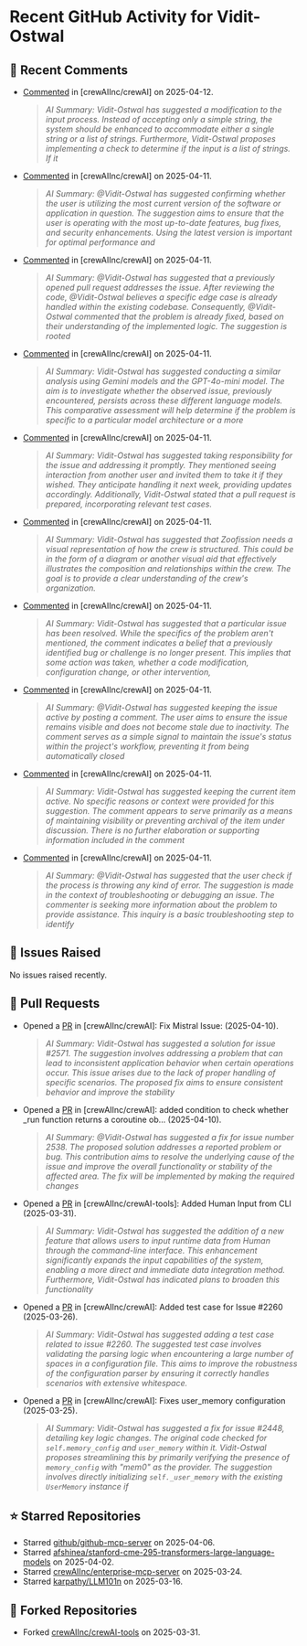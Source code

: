 # Recent GitHub Activity for Vidit-Ostwal

## 💬 Recent Comments
- [Commented](https://github.com/crewAIInc/crewAI/issues/1919#issuecomment-2798490993) in [crewAIInc/crewAI] on 2025-04-12.
  > *AI Summary: Vidit-Ostwal has suggested a modification to the input process. Instead of accepting only a simple string, the system should be enhanced to accommodate either a single string or a list of strings. Furthermore, Vidit-Ostwal proposes implementing a check to determine if the input is a list of strings. If it*
- [Commented](https://github.com/crewAIInc/crewAI/issues/2513#issuecomment-2797700355) in [crewAIInc/crewAI] on 2025-04-11.
  > *AI Summary: @Vidit-Ostwal has suggested confirming whether the user is utilizing the most current version of the software or application in question. The suggestion aims to ensure that the user is operating with the most up-to-date features, bug fixes, and security enhancements. Using the latest version is important for optimal performance and*
- [Commented](https://github.com/crewAIInc/crewAI/issues/2194#issuecomment-2797601816) in [crewAIInc/crewAI] on 2025-04-11.
  > *AI Summary: @Vidit-Ostwal has suggested that a previously opened pull request addresses the issue. After reviewing the code, @Vidit-Ostwal believes a specific edge case is already handled within the existing codebase. Consequently, @Vidit-Ostwal commented that the problem is already fixed, based on their understanding of the implemented logic. The suggestion is rooted*
- [Commented](https://github.com/crewAIInc/crewAI/issues/2508#issuecomment-2797312601) in [crewAIInc/crewAI] on 2025-04-11.
  > *AI Summary: Vidit-Ostwal has suggested conducting a similar analysis using Gemini models and the GPT-4o-mini model. The aim is to investigate whether the observed issue, previously encountered, persists across these different language models. This comparative assessment will help determine if the problem is specific to a particular model architecture or a more*
- [Commented](https://github.com/crewAIInc/crewAI/issues/2571#issuecomment-2797124362) in [crewAIInc/crewAI] on 2025-04-11.
  > *AI Summary: Vidit-Ostwal has suggested taking responsibility for the issue and addressing it promptly. They mentioned seeing interaction from another user and invited them to take it if they wished. They anticipate handling it next week, providing updates accordingly. Additionally, Vidit-Ostwal stated that a pull request is prepared, incorporating relevant test cases.*
- [Commented](https://github.com/crewAIInc/crewAI/issues/2326#issuecomment-2796850913) in [crewAIInc/crewAI] on 2025-04-11.
  > *AI Summary: Vidit-Ostwal has suggested that Zoofission needs a visual representation of how the crew is structured. This could be in the form of a diagram or another visual aid that effectively illustrates the composition and relationships within the crew. The goal is to provide a clear understanding of the crew's organization.*
- [Commented](https://github.com/crewAIInc/crewAI/issues/2194#issuecomment-2796834903) in [crewAIInc/crewAI] on 2025-04-11.
  > *AI Summary: Vidit-Ostwal has suggested that a particular issue has been resolved. While the specifics of the problem aren't mentioned, the comment indicates a belief that a previously identified bug or challenge is no longer present. This implies that some action was taken, whether a code modification, configuration change, or other intervention,*
- [Commented](https://github.com/crewAIInc/crewAI/issues/2299#issuecomment-2796826991) in [crewAIInc/crewAI] on 2025-04-11.
  > *AI Summary: @Vidit-Ostwal has suggested keeping the issue active by posting a comment. The user aims to ensure the issue remains visible and does not become stale due to inactivity. The comment serves as a simple signal to maintain the issue's status within the project's workflow, preventing it from being automatically closed*
- [Commented](https://github.com/crewAIInc/crewAI/issues/2326#issuecomment-2796821924) in [crewAIInc/crewAI] on 2025-04-11.
  > *AI Summary: Vidit-Ostwal has suggested keeping the current item active. No specific reasons or context were provided for this suggestion. The comment appears to serve primarily as a means of maintaining visibility or preventing archival of the item under discussion. There is no further elaboration or supporting information included in the comment*
- [Commented](https://github.com/crewAIInc/crewAI/issues/2586#issuecomment-2796820412) in [crewAIInc/crewAI] on 2025-04-11.
  > *AI Summary: @Vidit-Ostwal has suggested that the user check if the process is throwing any kind of error. The suggestion is made in the context of troubleshooting or debugging an issue. The commenter is seeking more information about the problem to provide assistance. This inquiry is a basic troubleshooting step to identify*

## 🐛 Issues Raised
No issues raised recently.

## 🚀 Pull Requests
- Opened a [PR](https://github.com/crewAIInc/crewAI/pull/2580) in [crewAIInc/crewAI]: Fix Mistral Issue: (2025-04-10).
  > *AI Summary: Vidit-Ostwal has suggested a solution for issue #2571. The suggestion involves addressing a problem that can lead to inconsistent application behavior when certain operations occur. This issue arises due to the lack of proper handling of specific scenarios. The proposed fix aims to ensure consistent behavior and improve the stability*
- Opened a [PR](https://github.com/crewAIInc/crewAI/pull/2570) in [crewAIInc/crewAI]: added condition to check whether _run function returns a coroutine ob… (2025-04-10).
  > *AI Summary: @Vidit-Ostwal has suggested a fix for issue number 2538. The proposed solution addresses a reported problem or bug. This contribution aims to resolve the underlying cause of the issue and improve the overall functionality or stability of the affected area. The fix will be implemented by making the required changes*
- Opened a [PR](https://github.com/crewAIInc/crewAI-tools/pull/251) in [crewAIInc/crewAI-tools]: Added Human Input from CLI (2025-03-31).
  > *AI Summary: Vidit-Ostwal has suggested the addition of a new feature that allows users to input runtime data from Human through the command-line interface. This enhancement significantly expands the input capabilities of the system, enabling a more direct and immediate data integration method. Furthermore, Vidit-Ostwal has indicated plans to broaden this functionality*
- Opened a [PR](https://github.com/crewAIInc/crewAI/pull/2484) in [crewAIInc/crewAI]: Added test case for Issue #2260 (2025-03-26).
  > *AI Summary: Vidit-Ostwal has suggested adding a test case related to issue #2260. The suggested test case involves validating the parsing logic when encountering a large number of spaces in a configuration file. This aims to improve the robustness of the configuration parser by ensuring it correctly handles scenarios with extensive whitespace.*
- Opened a [PR](https://github.com/crewAIInc/crewAI/pull/2469) in [crewAIInc/crewAI]: Fixes user_memory configuration (2025-03-25).
  > *AI Summary: Vidit-Ostwal has suggested a fix for issue #2448, detailing key logic changes. The original code checked for `self.memory_config` and `user_memory` within it. Vidit-Ostwal proposes streamlining this by primarily verifying the presence of `memory_config` with "mem0" as the provider. The suggestion involves directly initializing `self._user_memory` with the existing `UserMemory` instance if*

## ⭐ Starred Repositories
- Starred [github/github-mcp-server](https://github.com/github/github-mcp-server) on 2025-04-06.
- Starred [afshinea/stanford-cme-295-transformers-large-language-models](https://github.com/afshinea/stanford-cme-295-transformers-large-language-models) on 2025-04-02.
- Starred [crewAIInc/enterprise-mcp-server](https://github.com/crewAIInc/enterprise-mcp-server) on 2025-03-24.
- Starred [karpathy/LLM101n](https://github.com/karpathy/LLM101n) on 2025-03-16.

## 🍴 Forked Repositories
- Forked [crewAIInc/crewAI-tools](https://github.com/Vidit-Ostwal/crewAI-tools) on 2025-03-31.
